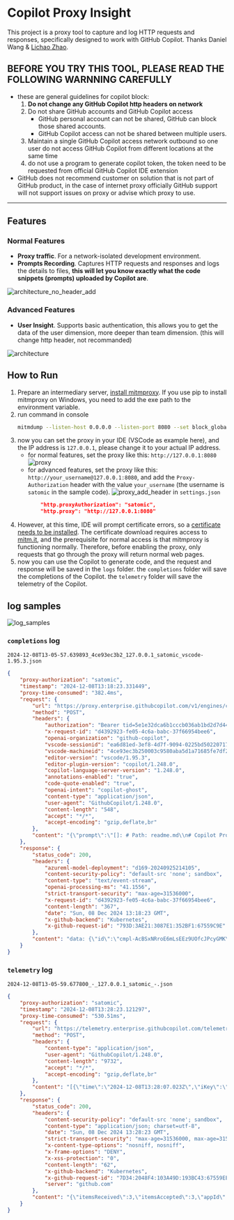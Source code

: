 # Copilot Proxy Insight

This project is a proxy tool to capture and log HTTP requests and responses, specifically designed to work with GitHub Copilot. Thanks Daniel Wang & [Lichao Zhao](https://github.com/lichaozhao/copilot-usage/blob/master/sample.py).


## BEFORE YOU TRY THIS TOOL, PLEASE READ THE FOLLOWING WARNNING CAREFULLY
- these are general guidelines for copilot block:
    1. **Do not change any GitHub Copilot http headers on network**
    2. Do not share GitHub accounts and GitHub Copilot access
        - GitHub personal account can not be shared, GitHub can block those shared accounts.
        - GitHub Copilot access can not be shared between multiple users.
    3. Maintain a single GitHub Copilot access network outbound so one user do not access GitHub Copilot from different locations at the same time
    4. do not use a program to generate copilot token, the token need to be requested from official GitHub Copilot IDE extension
- GitHub does not recommend customer on solution that is not part of GitHub product, in the case of internet proxy officially GitHub support will not support issues on proxy or advise which proxy to use.


---

## Features

### Normal Features
- **Proxy traffic**. For a network-isolated development environment.
- **Prompts Recording**. Captures HTTP requests and responses and logs the details to files, **this will let you know exactly what the code snippets (prompts) uploaded by Copilot are**.

![architecture_no_header_add](files/architecture_no_header_add.png)



### Advanced Features
- **User Insight**. Supports basic authentication, this allows you to get the data of the user dimension, more deeper than team dimension. (this will change http header, not recommanded)

![architecture](files/architecture.png)


## How to Run

1. Prepare an intermediary server, [install mitmproxy](https://docs.mitmproxy.org/stable/overview-installation/). If you use pip to install mitmproxy on Windows, you need to add the exe path to the environment variable.
2. run command in console
    ```bash
    mitmdump --listen-host 0.0.0.0 --listen-port 8080 --set block_global=false -s proxy_addons.py
    ```
3. now you can set the proxy in your IDE (VSCode as example here), and the IP address is `127.0.0.1`, please change it to your actual IP address.
    - for normal features, set the proxy like this: `http://127.0.0.1:8080`
        ![proxy](files/proxy.png)
    - for advanced features, set the proxy like this: `http://your_username@127.0.0.1:8080`, and add the `Proxy-Authorization` header with the value `your_username` (the username is `satomic` in the sample code).
        ![proxy_add_header](files/proxy_add_header.png)
        in `settings.json`
        ```json
            "http.proxyAuthorization": "satomic",
            "http.proxy": "http://127.0.0.1:8080"
        ```
4. However, at this time, IDE will prompt certificate errors, so a [certificate needs to be installed](https://docs.mitmproxy.org/stable/concepts-certificates/). The certificate download requires access to [mitm.it](mitm.it), and the prerequisite for normal access is that mitmproxy is functioning normally. Therefore, before enabling the proxy, only requests that go through the proxy will return normal web pages.
5. now you can use the Copilot to generate code, and the request and response will be saved in the `logs` folder. the `completions` folder will save the completions of the Copilot. the `telemetry` folder will save the telemetry of the Copilot.

## log samples


![log_samples](files/log_samples.png)



### `completions` log 

`2024-12-08T13-05-57.639893_4ce93ec3b2_127.0.0.1_satomic_vscode-1.95.3.json`

```json
{
    "proxy-authorization": "satomic",
    "timestamp": "2024-12-08T13:18:23.331449",
    "proxy-time-consumed": "382.4ms",
    "request": {
        "url": "https://proxy.enterprise.githubcopilot.com/v1/engines/copilot-codex/completions",
        "method": "POST",
        "headers": {
            "authorization": "Bearer tid=5e1e32dca6b1cccb036ab1bd2d7d444d;ol=679c1c3c27523244c3c3ad04ef88d2f0;exp=1733664598;sku=copilot_enterprise_seat;proxy-ep=proxy.enterprise.githubcopilot.com;st=dotcom;ssc=1;chat=1;cit=1;malfil=1;ccr=1;8kp=1;ip=183.212.229.191;asn=AS56046:fd1cc3e11a1f994287c361f4e01464ea88ced12ac102d593f99e0662724b9c97",
            "x-request-id": "d4392923-fe05-4c6a-babc-37f66954bee6",
            "openai-organization": "github-copilot",
            "vscode-sessionid": "ea6d81ed-3ef8-4d7f-9094-0225bd5022071733632427208",
            "vscode-machineid": "4ce93ec3b250003c9580aba5d1a71685fe7df281ac090fa58018e5b6a3017bf9",
            "editor-version": "vscode/1.95.3",
            "editor-plugin-version": "copilot/1.248.0",
            "copilot-language-server-version": "1.248.0",
            "annotations-enabled": "true",
            "code-quote-enabled": "true",
            "openai-intent": "copilot-ghost",
            "content-type": "application/json",
            "user-agent": "GithubCopilot/1.248.0",
            "content-length": "548",
            "accept": "*/*",
            "accept-encoding": "gzip,deflate,br"
        },
        "content": "{\"prompt\":\"[]: # Path: readme.md\\n# Copilot Proxy Insight\\n\\nThis project is a proxy tool to capture and log HTTP requests and responses, specifically designed to work with GitHub Copilot.\\n\\n## Features\\n\\n- Captures HTTP requests and responses\\n- Logs request and response details to files\\n- Supports basic authentication\\n\\n## How to Run\",\"suffix\":\"\",\"max_tokens\":500,\"temperature\":0,\"top_p\":1,\"n\":1,\"stop\":[\"\\n\\n\\n\"],\"stream\":true,\"extra\":{\"language\":\"markdown\",\"next_indent\":0,\"trim_by_indentation\":true,\"prompt_tokens\":67,\"suffix_tokens\":0}}"
    },
    "response": {
        "status_code": 200,
        "headers": {
            "azureml-model-deployment": "d169-20240925214105",
            "content-security-policy": "default-src 'none'; sandbox",
            "content-type": "text/event-stream",
            "openai-processing-ms": "41.1556",
            "strict-transport-security": "max-age=31536000",
            "x-request-id": "d4392923-fe05-4c6a-babc-37f66954bee6",
            "content-length": "367",
            "date": "Sun, 08 Dec 2024 13:18:23 GMT",
            "x-github-backend": "Kubernetes",
            "x-github-request-id": "793D:3AE21:3087E1:352BF1:67559C9E"
        },
        "content": "data: {\"id\":\"cmpl-AcBSxNRroE6mLsEEz9UOfcJPcyGMK\",\"created\":1733663903,\"model\":\"gpt-35-turbo\",\"choices\":[{\"index\":0,\"finish_reason\":null,\"logprobs\":null,\"p\":\"aaaaaaa\"}]}\n\ndata: {\"id\":\"cmpl-AcBSxNRroE6mLsEEz9UOfcJPcyGMK\",\"created\":1733663903,\"model\":\"gpt-35-turbo\",\"choices\":[{\"text\":\"\\n\",\"index\":0,\"finish_reason\":\"stop\",\"logprobs\":null,\"p\":\"aaaaaa\"}]}\n\ndata: [DONE]\n\n"
    }
}
```

### `telemetry` log 


`2024-12-08T13-05-59.677800_-_127.0.0.1_satomic_-.json`


```json
{
    "proxy-authorization": "satomic",
    "timestamp": "2024-12-08T13:28:23.121297",
    "proxy-time-consumed": "530.51ms",
    "request": {
        "url": "https://telemetry.enterprise.githubcopilot.com/telemetry",
        "method": "POST",
        "headers": {
            "content-type": "application/json",
            "user-agent": "GithubCopilot/1.248.0",
            "content-length": "9732",
            "accept": "*/*",
            "accept-encoding": "gzip,deflate,br"
        },
        "content": "[{\"time\":\"2024-12-08T13:28:07.023Z\",\"iKey\":\"7d7048df-6dd0-4048-bb23-b716c1461f8f\",\"name\":\"Microsoft.ApplicationInsights.7d7048df6dd04048bb23b716c1461f8f.Event\",\"tags\":{\"ai.session.id\":\"ea6d81ed-3ef8-4d7f-9094-0225bd5022071733632427208\",\"ai.user.id\":\"5e1e32dca6b1cccb036ab1bd2d7d444d\",\"ai.cloud.roleInstance\":\"REDACTED\",\"ai.device.osVersion\":\"Windows_NT 10.0.26100\",\"ai.device.osArchitecture\":\"x64\",\"ai.device.osPlatform\":\"win32\",\"ai.cloud.role\":\"Web\",\"ai.application.ver\":\"1.248.0\",\"ai.internal.sdkVersion\":\"javascript:3.3.4\"},\"data\":{\"baseType\":\"EventData\",\"baseData\":{\"ver\":2,\"name\":\"copilot/request.sent\",\"properties\":{\"endpoint\":\"completions\",\"engineName\":\"copilot-codex\",\"uiKind\":\"ghostText\",\"request_option_max_tokens\":\"500\",\"request_option_temperature\":\"0\",\"request_option_top_p\":\"1\",\"request_option_n\":\"1\",\"request_option_stop\":\"[\\\"\\\\n\\\\n\\\\n\\\"]\",\"request_option_stream\":\"true\",\"request_option_extra\":\"{\\\"language\\\":\\\"markdown\\\",\\\"next_indent\\\":0,\\\"trim_by_indentation\\\":true,\\\"prompt_tokens\\\":359,\\\"suffix_tokens\\\":0}\",\"headerRequestId\":\"25fa5824-5df2-4d24-80d5-9c3288365dd3\",\"github_copilot_inlineSuggest_enable\":\"true\",\"copilot_build\":\"1246\",\"copilot_buildType\":\"prod\",\"copilot_trackingId\":\"5e1e32dca6b1cccb036ab1bd2d7d444d\",\"organizations_list\":\"679c1c3c27523244c3c3ad04ef88d2f0\",\"enterprise_list\":\"208076\",\"sku\":\"copilot_enterprise_seat\",\"editor_version\":\"vscode/1.95.3\",\"editor_plugin_version\":\"copilot/1.248.0\",\"client_machineid\":\"4ce93ec3b250003c9580aba5d1a71685fe7df281ac090fa58018e5b6a3017bf9\",\"client_sessionid\":\"ea6d81ed-3ef8-4d7f-9094-0225bd5022071733632427208\",\"copilot_version\":\"copilot/1.248.0\",\"runtime_version\":\"node/20.18.0\",\"common_extname\":\"copilot\",\"common_extversion\":\"1.248.0\",\"common_vscodeversion\":\"vscode/1.95.3\",\"fetcher\":\"HelixFetcher\",\"proxy_enabled\":\"true\",\"proxy_auth\":\"true\",\"proxy_kerberos_spn\":\"false\",\"reject_unauthorized\":\"true\",\"VSCode.ABExp.Features\":\"aa_t_chat;account-aacf;copilotcppheaders;livesharecontinuousaa;mindaroBinariesVersion;portForwardingServiceEnabled-development;portForwardingServiceEnabled-production;portForwardingServiceEnabled-staging;shouldUseGrpcService\",\"abexp.assignmentcontext\":\"vsliv368:30146709;vspor879:30202332;vspor708:30202333;vspor363:30204092;binariesv615:30325510;vsaa593cf:30376535;c4g48928:30535728;aa_t_chat:31080850;vsc_trt_9033:31086482;\",\"unique_id\":\"d0526136-a6b2-4196-873e-31f1e8fdf595\",\"common_os\":\"win32\",\"common_platformversion\":\"10.0.26100\",\"common_vscodemachineid\":\"4ce93ec3b250003c9580aba5d1a71685fe7df281ac090fa58018e5b6a3017bf9\",\"common_vscodesessionid\":\"ea6d81ed-3ef8-4d7f-9094-0225bd5022071733632427208\",\"common_uikind\":\"desktop\",\"common_remotename\":\"none\",\"common_isnewappinstall\":\"\"},\"measurements\":{\"promptCharLen\":1487,\"timeSinceIssuedMs\":1,\"current_time\":1733664487}}}},{\"time\":\"2024-12-08T13:28:08.912Z\",\"iKey\":\"7d7048df-6dd0-4048-bb23-b716c1461f8f\",\"name\":\"Microsoft.ApplicationInsights.7d7048df6dd04048bb23b716c1461f8f.Event\",\"tags\":{\"ai.session.id\":\"ea6d81ed-3ef8-4d7f-9094-0225bd5022071733632427208\",\"ai.user.id\":\"5e1e32dca6b1cccb036ab1bd2d7d444d\",\"ai.cloud.roleInstance\":\"REDACTED\",\"ai.device.osVersion\":\"Windows_NT 10.0.26100\",\"ai.device.osArchitecture\":\"x64\",\"ai.device.osPlatform\":\"win32\",\"ai.cloud.role\":\"Web\",\"ai.application.ver\":\"1.248.0\",\"ai.internal.sdkVersion\":\"javascript:3.3.4\"},\"data\":{\"baseType\":\"EventData\",\"baseData\":{\"ver\":2,\"name\":\"copilot/networking.cancelRequest\",\"properties\":{\"headerRequestId\":\"25fa5824-5df2-4d24-80d5-9c3288365dd3\",\"github_copilot_inlineSuggest_enable\":\"true\",\"copilot_build\":\"1246\",\"copilot_buildType\":\"prod\",\"copilot_trackingId\":\"5e1e32dca6b1cccb036ab1bd2d7d444d\",\"organizations_list\":\"679c1c3c27523244c3c3ad04ef88d2f0\",\"enterprise_list\":\"208076\",\"sku\":\"copilot_enterprise_seat\",\"editor_version\":\"vscode/1.95.3\",\"editor_plugin_version\":\"copilot/1.248.0\",\"client_machineid\":\"4ce93ec3b250003c9580aba5d1a71685fe7df281ac090fa58018e5b6a3017bf9\",\"client_sessionid\":\"ea6d81ed-3ef8-4d7f-9094-0225bd5022071733632427208\",\"copilot_version\":\"copilot/1.248.0\",\"runtime_version\":\"node/20.18.0\",\"common_extname\":\"copilot\",\"common_extversion\":\"1.248.0\",\"common_vscodeversion\":\"vscode/1.95.3\",\"fetcher\":\"HelixFetcher\",\"proxy_enabled\":\"true\",\"proxy_auth\":\"true\",\"proxy_kerberos_spn\":\"false\",\"reject_unauthorized\":\"true\",\"VSCode.ABExp.Features\":\"aa_t_chat;account-aacf;copilotcppheaders;livesharecontinuousaa;mindaroBinariesVersion;portForwardingServiceEnabled-development;portForwardingServiceEnabled-production;portForwardingServiceEnabled-staging;shouldUseGrpcService\",\"abexp.assignmentcontext\":\"vsliv368:30146709;vspor879:30202332;vspor708:30202333;vspor363:30204092;binariesv615:30325510;vsaa593cf:30376535;c4g48928:30535728;aa_t_chat:31080850;vsc_trt_9033:31086482;\",\"unique_id\":\"025077aa-c960-4011-8424-8377d6e24476\",\"common_os\":\"win32\",\"common_platformversion\":\"10.0.26100\",\"common_vscodemachineid\":\"4ce93ec3b250003c9580aba5d1a71685fe7df281ac090fa58018e5b6a3017bf9\",\"common_vscodesessionid\":\"ea6d81ed-3ef8-4d7f-9094-0225bd5022071733632427208\",\"common_uikind\":\"desktop\",\"common_remotename\":\"none\",\"common_isnewappinstall\":\"\"},\"measurements\":{\"timeSinceIssuedMs\":2,\"current_time\":1733664488}}}},{\"time\":\"2024-12-08T13:28:08.914Z\",\"iKey\":\"7d7048df-6dd0-4048-bb23-b716c1461f8f\",\"name\":\"Microsoft.ApplicationInsights.7d7048df6dd04048bb23b716c1461f8f.Event\",\"tags\":{\"ai.session.id\":\"ea6d81ed-3ef8-4d7f-9094-0225bd5022071733632427208\",\"ai.user.id\":\"5e1e32dca6b1cccb036ab1bd2d7d444d\",\"ai.cloud.roleInstance\":\"REDACTED\",\"ai.device.osVersion\":\"Windows_NT 10.0.26100\",\"ai.device.osArchitecture\":\"x64\",\"ai.device.osPlatform\":\"win32\",\"ai.cloud.role\":\"Web\",\"ai.application.ver\":\"1.248.0\",\"ai.internal.sdkVersion\":\"javascript:3.3.4\"},\"data\":{\"baseType\":\"EventData\",\"baseData\":{\"ver\":2,\"name\":\"copilot/ghostText.canceled\",\"properties\":{\"headerRequestId\":\"25fa5824-5df2-4d24-80d5-9c3288365dd3\",\"github_copilot_inlineSuggest_enable\":\"true\",\"copilot_build\":\"1246\",\"copilot_buildType\":\"prod\",\"copilot_trackingId\":\"5e1e32dca6b1cccb036ab1bd2d7d444d\",\"organizations_list\":\"679c1c3c27523244c3c3ad04ef88d2f0\",\"enterprise_list\":\"208076\",\"sku\":\"copilot_enterprise_seat\",\"languageId\":\"markdown\",\"beforeCursorWhitespace\":\"false\",\"afterCursorWhitespace\":\"true\",\"promptChoices\":\"{\\\"used\\\":{\\\"BeforeCursor\\\":351,\\\"PathMarker\\\":8},\\\"unused\\\":{\\\"LanguageMarker\\\":7},\\\"usedCounts\\\":{\\\"BeforeCursor\\\":22,\\\"PathMarker\\\":1},\\\"unusedCounts\\\":{\\\"LanguageMarker\\\":1}}\",\"promptBackground\":\"{\\\"used\\\":[],\\\"unused\\\":[]}\",\"neighborSource\":\"[[\\\"opentabs\\\",[]]]\",\"gitRepoInformation\":\"unavailable\",\"engineName\":\"copilot-codex\",\"isMultiline\":\"true\",\"blockMode\":\"server\",\"isCycling\":\"false\",\"editor_version\":\"vscode/1.95.3\",\"editor_plugin_version\":\"copilot/1.248.0\",\"client_machineid\":\"4ce93ec3b250003c9580aba5d1a71685fe7df281ac090fa58018e5b6a3017bf9\",\"client_sessionid\":\"ea6d81ed-3ef8-4d7f-9094-0225bd5022071733632427208\",\"copilot_version\":\"copilot/1.248.0\",\"runtime_version\":\"node/20.18.0\",\"common_extname\":\"copilot\",\"common_extversion\":\"1.248.0\",\"common_vscodeversion\":\"vscode/1.95.3\",\"fetcher\":\"HelixFetcher\",\"proxy_enabled\":\"true\",\"proxy_auth\":\"true\",\"proxy_kerberos_spn\":\"false\",\"reject_unauthorized\":\"true\",\"VSCode.ABExp.Features\":\"aa_t_chat;account-aacf;copilotcppheaders;livesharecontinuousaa;mindaroBinariesVersion;portForwardingServiceEnabled-development;portForwardingServiceEnabled-production;portForwardingServiceEnabled-staging;shouldUseGrpcService\",\"abexp.assignmentcontext\":\"vsliv368:30146709;vspor879:30202332;vspor708:30202333;vspor363:30204092;binariesv615:30325510;vsaa593cf:30376535;c4g48928:30535728;aa_t_chat:31080850;vsc_trt_9033:31086482;\",\"fileType\":\"markdown\",\"timeBucket\":\"4ce93ec3b250003c9580aba5d1a71685fe7df281ac090fa58018e5b6a3017bf9\",\"unique_id\":\"3f9d62d3-2c9f-4644-bde7-94335a2fc3fe\",\"endpoint\":\"completions\",\"uiKind\":\"ghostText\",\"temperature\":\"0\",\"n\":\"1\",\"stop\":\"unset\",\"logit_bias\":\"null\",\"reason\":\"network request aborted\",\"cancelledNetworkRequest\":\"true\",\"common_os\":\"win32\",\"common_platformversion\":\"10.0.26100\",\"common_vscodemachineid\":\"4ce93ec3b250003c9580aba5d1a71685fe7df281ac090fa58018e5b6a3017bf9\",\"common_vscodesessionid\":\"ea6d81ed-3ef8-4d7f-9094-0225bd5022071733632427208\",\"common_uikind\":\"desktop\",\"common_remotename\":\"none\",\"common_isnewappinstall\":\"\"},\"measurements\":{\"promptCharLen\":1487,\"promptEndPos\":1486,\"documentLength\":1500,\"delayMs\":0,\"promptComputeTimeMs\":6,\"contextualFilterScore\":0.6060606231031178,\"timeSinceIssuedMs\":1975,\"current_time\":1733664486}}}},{\"time\":\"2024-12-08T13:28:15.190Z\",\"iKey\":\"7d7048df-6dd0-4048-bb23-b716c1461f8f\",\"name\":\"Microsoft.ApplicationInsights.7d7048df6dd04048bb23b716c1461f8f.Event\",\"tags\":{\"ai.session.id\":\"ea6d81ed-3ef8-4d7f-9094-0225bd5022071733632427208\",\"ai.user.id\":\"5e1e32dca6b1cccb036ab1bd2d7d444d\",\"ai.cloud.roleInstance\":\"REDACTED\",\"ai.device.osVersion\":\"Windows_NT 10.0.26100\",\"ai.device.osArchitecture\":\"x64\",\"ai.device.osPlatform\":\"win32\",\"ai.cloud.role\":\"Web\",\"ai.application.ver\":\"1.248.0\",\"ai.internal.sdkVersion\":\"javascript:3.3.4\"},\"data\":{\"baseType\":\"EventData\",\"baseData\":{\"ver\":2,\"name\":\"copilot/prompt.stat\",\"properties\":{\"headerRequestId\":\"2371b6f1-56a6-4910-89d9-cf28edd34d58\",\"copilot_trackingId\":\"5e1e32dca6b1cccb036ab1bd2d7d444d\",\"sku\":\"copilot_enterprise_seat\",\"organizations_list\":\"679c1c3c27523244c3c3ad04ef88d2f0\",\"enterprise_list\":\"208076\",\"unique_id\":\"b1f1a3c9-7572-4b25-abea-db755c0b9f5f\",\"common_extname\":\"copilot\",\"common_extversion\":\"1.248.0\",\"common_vscodeversion\":\"vscode/1.95.3\",\"common_os\":\"win32\",\"common_platformversion\":\"10.0.26100\",\"common_vscodemachineid\":\"4ce93ec3b250003c9580aba5d1a71685fe7df281ac090fa58018e5b6a3017bf9\",\"common_vscodesessionid\":\"ea6d81ed-3ef8-4d7f-9094-0225bd5022071733632427208\",\"common_uikind\":\"desktop\",\"common_remotename\":\"none\",\"common_isnewappinstall\":\"\"},\"measurements\":{}}}}]"
    },
    "response": {
        "status_code": 200,
        "headers": {
            "content-security-policy": "default-src 'none'; sandbox",
            "content-type": "application/json; charset=utf-8",
            "date": "Sun, 08 Dec 2024 13:28:23 GMT",
            "strict-transport-security": "max-age=31536000, max-age=31536000",
            "x-content-type-options": "nosniff, nosniff",
            "x-frame-options": "DENY",
            "x-xss-protection": "0",
            "content-length": "62",
            "x-github-backend": "Kubernetes",
            "x-github-request-id": "7D34:2048F4:103A49D:193BC43:67559EE8",
            "server": "github.com"
        },
        "content": "{\"itemsReceived\":3,\"itemsAccepted\":3,\"appId\":null,\"errors\":[]}"
    }
}
```


